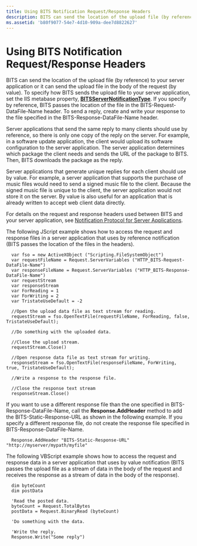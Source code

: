 ```yaml
---
title: Using BITS Notification Request/Response Headers
description: BITS can send the location of the upload file (by reference) to your server application or it can send the upload file in the body of the request (by value).
ms.assetid: 'b80f9077-54e7-4d10-909a-dee7d8822627'
---
```


# Using BITS Notification Request/Response Headers

BITS can send the location of the upload file (by reference) to your server application or it can send the upload file in the body of the request (by value). To specify how BITS sends the upload file to your server application, set the IIS metabase property, [**BITSServerNotificationType**](bits-iis-extension-properties.md). If you specify by reference, BITS passes the location of the file in the BITS-Request-DataFile-Name header. To send a reply, create and write your response to the file specified in the BITS-Response-DataFile-Name header.

Server applications that send the same reply to many clients should use by reference, so there is only one copy of the reply on the server. For example, in a software update application, the client would upload its software configuration to the server application. The server application determines which package the client needs and sends the URL of the package to BITS. Then, BITS downloads the package as the reply.

Server applications that generate unique replies for each client should use by value. For example, a server application that supports the purchase of music files would need to send a signed music file to the client. Because the signed music file is unique to the client, the server application would not store it on the server. By value is also useful for an application that is already written to accept web client data directly.

For details on the request and response headers used between BITS and your server application, see [Notification Protocol for Server Applications](notification-protocol-for-server-applications.md).

The following JScript example shows how to access the request and response files in a server application that uses by reference notification (BITS passes the location of the files in the headers).


```JScript
  var fso = new ActiveXObject ("Scripting.FileSystemObject")
  var requestFileName = Request.ServerVariables ("HTTP_BITS-Request-DataFile-Name")
  var responseFileName = Request.ServerVariables ("HTTP_BITS-Response-DataFile-Name")
  var requestStream
  var responseStream
  var ForReading = 1
  var ForWriting = 2
  var TristateUseDefault = -2

  //Open the upload data file as text stream for reading.
  requestStream = fso.OpenTextFile(requestFileName, ForReading, false, TristateUseDefault);

  //Do something with the uploaded data.

  //Close the upload stream.
  requestStream.Close()

  //Open response data file as text stream for writing.
  responseStream = fso.OpenTextFile(responseFileName, ForWriting, true, TristateUseDefault);

  //Write a response to the response file.

  //Close the response text stream
  responseStream.Close()
```



If you want to use a different response file than the one specified in BITS-Response-DataFile-Name, call the **Response.AddHeader** method to add the BITS-Static-Response-URL as shown in the following example. If you specify a different response file, do not create the response file specified in BITS-Response-DataFile-Name.


```JScript
  Response.AddHeader "BITS-Static-Response-URL" "http://myserver/mypath/myfile"
```



The following VBScript example shows how to access the request and response data in a server application that uses by value notification (BITS passes the upload file as a stream of data in the body of the request and receives the response as a stream of data in the body of the response).


```VB
  dim byteCount
  dim postData

  'Read the posted data.
  byteCount = Request.TotalBytes
  postData = Request.BinaryRead (byteCount)

  'Do something with the data.

  'Write the reply.
  Response.Write("Some reply")
```



 

 




